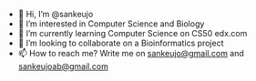 - 👋 Hi, I’m @sankeujo
- 👀 I’m interested in Computer Science and Biology
- 🌱 I’m currently learning Computer Science on CS50 edx.com
- 💞️ I’m looking to collaborate on a Bioinformatics project
- 📫 How to reach me? Write me on sankeujo@gmail.com and sankeujoab@gmail.com

<!---
sankeujo/sankeujo is a ✨ special ✨ repository because its `README.md` (this file) appears on your GitHub profile.
You can click the Preview link to take a look at your changes.
--->
